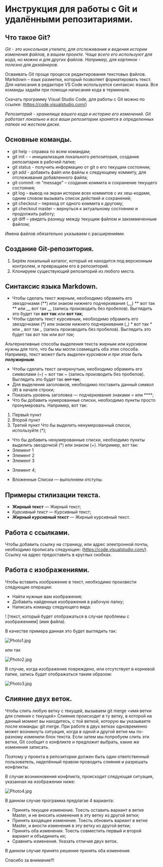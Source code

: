 # Инструкция для работы с Git и удалёнными репозитариями.

## Что такое Git?

*Git - это консольная утилита, для отслеживания и ведения истории изменения файлов, в вашем проекте. Чаще всего его используют для кода, но можно и для других файлов. Например, для картинок - полезно для дизайнеров.*

Осваивать Git проще процессе редактирования текстовых файлов. Markdown – язык разметки,
который позволяет форматировать текст. Для написания в редакторе VS Code используется
синтаксис языка.
Все команды задаём при помощи написания кода в терминале.

Скачать программу Visual Studio Code, для работы с Git можно по ссылке: (https://code.visualstudio.com/)

*Репозиторий - хранилище вашего кода и историю его изменений. Git работает локально и все ваши репозитории хранятся в определенных папках на жестком диске.*

## Основные команды.

* git help - справка по всем командам;
* git init - – инициализация локального репозитория, создание репозитария в рабочей папке;
* git status - получить информацию от git о его текущем состоянии;
* git add - добавить файл или файлы к следующему коммиту, для отслеживания добавленного файла;
* git commit -m “message” – создание коммита и сохранение текущего состояния;
* git log – вывод на экран истории всех коммитов с их хеш-кодами, одним словом вызывать список действий и сохранений;
* git checkout – переход от одного коммита к другому;
* git checkout master – вернуться к актуальному состоянию и продолжить работу;
* git diff – увидеть разницу между текущим файлом и закоммиченным файлом;

Имена файлов обязательно указываем 
с расширениями.

## Создание Git-репозитория.

1. Берём локальный каталог, который не
находится под версионным контролем, 
и превращаем его в репозиторий.
2. Клонируем существующий репозиторий 
из любого места.

## Синтаксис языка Markdown.

* Чтобы сделать текст жирным, необходимо обрамить его звездочками (**) или знаком нижнего подчеркивания (__) ** вот так ** или __ вот так __ (запись производить без пробелов). 
Выглядить это будет так **вот так** или __вот так__;
* Чтобы сделать текст курсивным, необходимо обрамить его звездочками (*) или знаком нижнего подчеркивания (_) * вот так * или _ вот так _ (запись производить без пробелов). 
Выглядить это будет так *вот так* или _вот так_;

Альтернативные способы выделения текста жирным или курсивом нужны для того, что бы мы могли совмещать оба этих способа. Например, _текст может быть выделен курсивом и при этом быть **полужирным**_.

* Чтобы сделать текст зачеркнутым,  необходимо обрамить его символами (~) ~ вот так ~ (запись производить без пробелов). 
Выглядить это будет так ~~вот так~~;
* Для выделения заголовков, необходимо поставить данный символ (#) в начале строки;
* Показать уровень заголовка —
подчеркивание знаками = или ****;
* Что бы добавить нумерованные списки, необходимо пункты просто пронумеровать.
Например, вот так:
1. Первый пункт
2. Второй пункт
3. Третий пункт
Что бы выделить ненумерованный список, используйте (*);
* Что бы добавить ненумерованные списки, необходимо пункты выделить звездочкой (*) или знаком (+).
Например, вот так:
* Элемент 1
* Элемент 2
* Элемент 3
+ Элемент 4;
* Вложенные Списки — выполняем отступы.

## Примеры стилизации текста.

* **Жирный текст** — Жирный текст;
* *Курсивный текст* — Курсивный текст;
* ***Жирный курсивный текст*** — Жирный курсивный текст.


## Работа с ссылками.

Чтобы добавить ссылку на страницу, или адрес электронной почты, необходимо прописать следующее:
(https://code.visualstudio.com/). Ссылку на адрес предоставить в круглых скобках.
## Работа с изображениями.

Чтобы вставить изображение в текст, необходимо произвести следующие операции:

* Найти нужные вам изображения;
* Добавить найденные изображения в рабочую папку;
* Написать команду следующего вида:

 ! [текст, который будет отображаться в случае проблемы с изображением] (имя файла). 

 В качестве примера данная это будет выглядить так:

 ![Photo1.jpg](Photo1.jpg)

или так 

![Photo2.jpg](Photo2.jpg)

В случае, когда изображение повреждено, или отсутствует в корневой папке, запись будет отображаться таким образом:

![Photo3.jpg](Photo3.jpg)

## Слияние двух веток.

Чтобы слить любую ветку с текущей, вызываем
git merge <имя ветки для слияния с текущей>
Слияние происходит в ту ветку, в которой на данный момент вы находитесь, с той веткой, которую вы указываете после команды: git merge.
При работе в двух ветках одновременно может
возникнуть ситуация, когда в одной и другой
ветке мы по-разному изменили блок текста.
Если затем мы попробуем слить эти ветки, Git
сообщит о конфликте и предложит выбрать,
какие же изменения записать. 

Поэтому у проекта в репозитории должен быть один
ответственный пользователь, наделённый правом проводить
слияния и разрешать конфликты.

В случае возникновения конфликта, происходит следующая ситуация, указанная на изображении ниже:

![Photo4.jpg](Photo4.jpg)

В данном случае программа предлагае 4 варианта:
* Принять текущее изменение. Тоесть оставить вариант в ветке Master, и не вносить изменения в эту ветку из другой ветки;
* Принять входящее изменение. Тоесть обновить  вариант в ветке Master, и вности изменения в эту ветку из другой ветки;
* Принять оба изменения. Тоесть совместить первый и второй вариант и объединить их;
* Сравнить изменения. Указать отличия двух веток.

В данном случае принято решение принять оба изменения.


Спасибо за внимание!!!